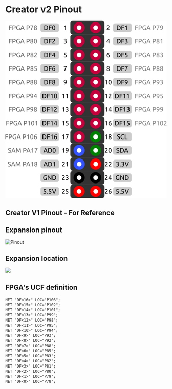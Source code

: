 
# Creator v2 Pinout

![](../img/creator-pinout-v2.png)


## Creator V1 Pinout - For Reference
## Expansion pinout
![Pinout](https://storage.googleapis.com/packages.matrix.one/wiki-images/hardware/creator_pinout.png)

## Expansion location
![](https://storage.googleapis.com/packages.matrix.one/wiki-images/hardware/creator_expansion.jpg)

## FPGA's UCF definition
```
NET "DF<16>" LOC="P106";
NET "DF<15>" LOC="P102";
NET "DF<14>" LOC="P101";
NET "DF<13>" LOC="P99";
NET "DF<12>" LOC="P98";
NET "DF<11>" LOC="P95";
NET "DF<10>" LOC="P94";
NET "DF<9>" LOC="P93";
NET "DF<8>" LOC="P92";
NET "DF<7>" LOC="P88";
NET "DF<6>" LOC="P85";
NET "DF<5>" LOC="P83";
NET "DF<4>" LOC="P82";
NET "DF<3>" LOC="P81";
NET "DF<2>" LOC="P80";
NET "DF<1>" LOC="P79";
NET "DF<0>" LOC="P78";
```
